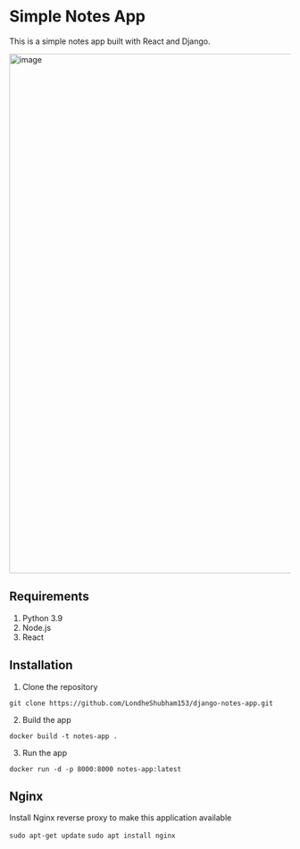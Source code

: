 # Simple Notes App
This is a simple notes app built with React and Django.

<img width="997" height="930" alt="image" src="https://github.com/user-attachments/assets/04208050-c765-432b-b65f-cf7f46941ac1" />


## Requirements
1. Python 3.9
2. Node.js
3. React

## Installation
1. Clone the repository
```
git clone https://github.com/LondheShubham153/django-notes-app.git
```

2. Build the app
```
docker build -t notes-app .
```

3. Run the app
```
docker run -d -p 8000:8000 notes-app:latest
```

## Nginx

Install Nginx reverse proxy to make this application available

`sudo apt-get update`
`sudo apt install nginx`
